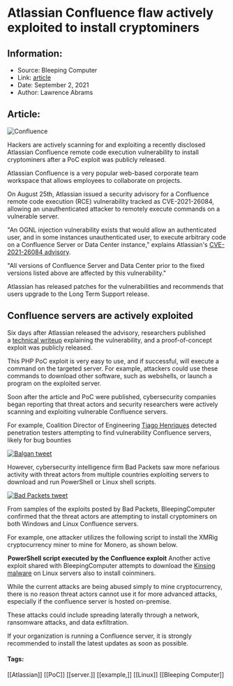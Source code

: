 # Atlassian Confluence flaw actively exploited to install cryptominers
### 

## Information:
+ Source: Bleeping Computer
+ Link: [article](https://www.bleepingcomputer.com/news/security/atlassian-confluence-flaw-actively-exploited-to-install-cryptominers/)
+ Date: September 2, 2021
+ Author: Lawrence Abrams


## Article:
![Confluence](https://www.bleepstatic.com/content/hl-images/2021/09/02/Confluence.jpg)


Hackers are actively scanning for and exploiting a recently disclosed Atlassian Confluence remote code execution vulnerability to install cryptominers after a PoC exploit was publicly released.


Atlassian Confluence is a very popular web-based corporate team workspace that allows employees to collaborate on projects.


On August 25th, Atlassian issued a security advisory for a Confluence remote code execution (RCE) vulnerability tracked as CVE-2021-26084, allowing an unauthenticated attacker to remotely execute commands on a vulnerable server.


"An OGNL injection vulnerability exists that would allow an authenticated user, and in some instances unauthenticated user, to execute arbitrary code on a Confluence Server or Data Center instance," explains Atlassian's [CVE-2021-26084 advisory](https://confluence.atlassian.com/doc/confluence-security-advisory-2021-08-25-1077906215.html).


"All versions of Confluence Server and Data Center prior to the fixed versions listed above are affected by this vulnerability."


Atlassian has released patches for the vulnerabilities and recommends that users upgrade to the Long Term Support release. 


Confluence servers are actively exploited
-----------------------------------------


Six days after Atlassian released the advisory, researchers published a [technical writeup](https://github.com/httpvoid/writeups/blob/main/Confluence-RCE.md) explaining the vulnerability, and a proof-of-concept exploit was publicly released.


This PHP PoC exploit is very easy to use, and if successful, will execute a command on the targeted server. For example, attackers could use these commands to download other software, such as webshells, or launch a program on the exploited server.


Soon after the article and PoC were published, cybersecurity companies began reporting that threat actors and security researchers were actively scanning and exploiting vulnerable Confluence servers.


For example, Coalition Director of Engineering [Tiago Henriques](https://twitter.com/Balgan) detected penetration testers attempting to find vulnerability Confluence servers, likely for bug bounties


[![Balgan tweet](https://www.bleepstatic.com/images/news/security/c/confluence/rce-miners/balfgan-tweet.jpg)](https://twitter.com/Balgan/status/1433100121940561924)


However, cybersecurity intelligence firm Bad Packets saw more nefarious activity with threat actors from multiple countries exploiting servers to download and run PowerShell or Linux shell scripts.


[![Bad Packets tweet](https://www.bleepstatic.com/images/news/security/c/confluence/rce-miners/badpackets-tweet-2.jpg)](https://twitter.com/bad_packets/status/1433328528209055746)


From samples of the exploits posted by Bad Packets, BleepingComputer confirmed that the threat actors are attempting to install cryptominers on both Windows and Linux Confluence servers.


For example, one attacker utilizes the following script to install the XMRig cryptocurrency miner to mine for Monero, as shown below.



![PowerShell script executed by the Confluence exploit](data:image/gif;base64,R0lGODlhAQABAAAAACH5BAEKAAEALAAAAAABAAEAAAICTAEAOw==)**PowerShell script executed by the Confluence exploit**
Another active exploit shared with BleepingComputer attempts to download the [Kinsing malware](https://www.trendmicro.com/en_us/research/20/k/analysis-of-kinsing-malwares-use-of-rootkit.html) on Linux servers also to install coinminers.


While the current attacks are being abused simply to mine cryptocurrency, there is no reason threat actors cannot use it for more advanced attacks, especially if the confluence server is hosted on-premise.


These attacks could include spreading laterally through a network, ransomware attacks, and data exfiltration.


If your organization is running a Confluence server, it is strongly recommended to install the latest updates as soon as possible.




#### Tags:
[[Atlassian]] [[PoC]] [[server.]] [[example,]] [[Linux]] [[Bleeping Computer]]

